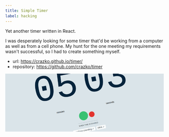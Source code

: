 ```yaml
---
title: Simple Timer
label: hacking
---
```


Yet another timer written in React.

I was desperately looking for some timer that'd be working from a computer as well as from a cell phone. My hunt for the one meeting my requirements wasn't successful, so I had to create something myself.

- url: https://crazko.github.io/timer/
- repository: https://github.com/crazko/timer

![](/images/timer.png)
